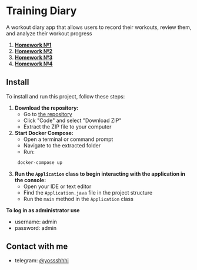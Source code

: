 # Training Diary

A workout diary app that allows users to record their workouts, review them, and analyze their workout progress

1. **[Homework №1](https://github.com/yossshhhi/training-diary/pull/1)**
2. **[Homework №2](https://github.com/yossshhhi/training-diary/pull/2)**
3. **[Homework №3](https://github.com/yossshhhi/training-diary/pull/3)**
4. **[Homework №4](https://github.com/yossshhhi/training-diary/pull/4)**

## Install

To install and run this project, follow these steps:

1. **Download the repository:**
    - Go to [the repository](https://github.com/yossshhhi/training-diary)
    - Click "Code" and select "Download ZIP"
    - Extract the ZIP file to your computer
2. **Start Docker Compose:**
   - Open a terminal or command prompt
   - Navigate to the extracted folder
   - Run:
   ```bash
    docker-compose up
   ```
3. **Run the `Application` class to begin interacting with the application in the console:**
   - Open your IDE or text editor
   - Find the `Application.java` file in the project structure
   - Run the `main` method in the `Application` class


**To log in as administrator use**
- username: admin
- password: admin

## Contact with me

- telegram: [@yossshhhi](https://t.me/yossshhhi)